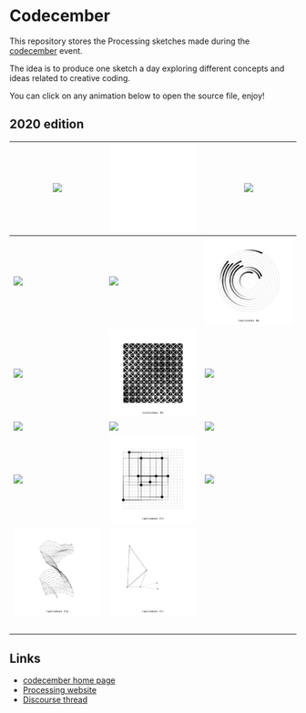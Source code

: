 # Codecember

This repository stores the Processing sketches made during the [codecember](https://codecember.ink/) event.

The idea is to produce one sketch a day exploring different concepts and ideas related to creative coding.

You can click on any animation below to open the source file, enjoy!

## 2020 edition

| [![](./2020/day_1/codecember_1.gif)](./2020/day_1/day_1.pde) | [![](./2020/day_2/codecember_2.gif)](./2020/day_2/day_2.pde) | [![](./2020/day_3/codecember_3.gif)](./2020/day_3/day_3.pde) |
| ------------------------------------------------------------ | ------------------------------------------------------------ | ------------------------------------------------------------ |
| [![](./2020/day_4/codecember_4.gif)](./2020/day_4/day_4.pde) | [![](./2020/day_5/codecember_5.gif)](./2020/day_5/day_5.pde) | [![](./2020/day_6/codecember_6.gif)](./2020/day_6/day_6.pde) |
| [![](./2020/day_7/codecember_7.gif)](./2020/day_7/day_7.pde) | [![](./2020/day_8/codecember_8.gif)](./2020/day_8/day_8.pde) | [![](./2020/day_9/codecember_9.gif)](./2020/day_9/day_9.pde) |
| [![](./2020/day_10/codecember_10.gif)](./2020/day_10/day_10.pde) | [![](./2020/day_11/codecember_11.gif)](./2020/day_11/day_11.pde) | [![](./2020/day_12/codecember_12.gif)](./2020/day_12/day_12.pde) |
| [![](./2020/day_13/codecember_13.gif)](./2020/day_13/day_13.pde) | [![](./2020/day_14/codecember_14.gif)](./2020/day_14/day_14.pde) | [![](./2020/day_15/codecember_15.gif)](./2020/day_15/day_15.pde) |
| [![](./2020/day_16/codecember_16.gif)](./2020/day_16/day_16.pde) | [![](./2020/day_17/codecember_17.gif)](./2020/day_17/day_17.pde) |                                                              |
|                                                              |                                                              |                                                              |
|                                                              |                                                              |                                                              |
|                                                              |                                                              |                                                              |
|                                                              |                                                              |                                                              |
|                                                              |                                                              |                                                              |



## Links

- [codecember home page](https://codecember.ink/)
- [Processing website](processing.org/)
- [Discourse thread](https://discourse.processing.org/t/an-invitation-to-learn-and-create-computation-form-one-sketch-a-day/25839)
